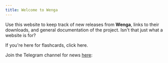 ```yaml
---
title: Welcome to Wenga
---
```


Use this website to keep track of new releases from **Wenga**, links to their downloads, and general documentation of the project. Isn't that just what a website is for?

If you're here for flashcards, click here.

Join the Telegram channel for news [here](https://t.me/wengakrd):